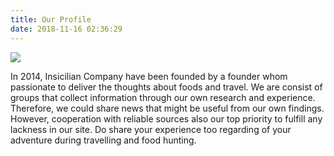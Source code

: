 ```yaml
---
title: Our Profile
date: 2018-11-16 02:36:29
---
```


![](/images/logo.jpg)

In 2014, Insicilian Company have been founded by a founder whom passionate to deliver the thoughts about foods and travel. We are consist of groups that collect information through our own research and experience. Therefore, we could share news that might be useful from our own findings. However, cooperation with reliable sources also our top priority to fulfill any lackness in our site. Do share your experience too regarding of your adventure during travelling and food hunting.